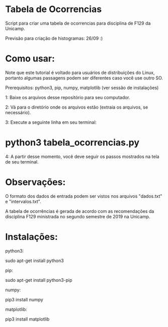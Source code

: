 # Tabela de Ocorrencias

Script para criar uma tabela de ocorrencias para disciplina de F129 da Unicamp.

Previsão para criação de histogramas: 26/09 :)

# Como usar:

Note que este tutorial é voltado para usuários de distribuições do Linux,
portanto algumas passagens podem ser diferentes caso você use outro SO.

Prerequisitos: python3, pip, numpy, matplotlib (ver sessão de instalações)

1: Baixe os arquivos desse repositório para seu computador.

2: Vá para o diretório onde os arquivos estão (extraia os arquivos, se necessário).

3: Execute a seguinte linha em seu terminal:

# python3 tabela_ocorrencias.py

4: A partir desse momento, você deve seguir os passos mostrados na tela de seu terminal.

# Observações:

O formato dos dados de entrada podem ser vistos nos arquivos "dados.txt" e "intervalos.txt".

A tabela de ocorrências é gerada de acordo com as recomendações da disciplina F129 ministrada
no segundo semestre de 2019 na Unicamp.

# Instalações:

python3:

sudo apt-get install python3

pip:

sudo apt-get install python3-pip

numpy:

pip3 install numpy

matplotlib:

pip3 install matplotlib
